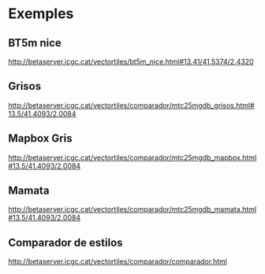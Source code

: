 Exemples
========

BT5m nice
---------
http://betaserver.icgc.cat/vectortiles/bt5m_nice.html#13.41/41.5374/2.4320


Grisos
------
http://betaserver.icgc.cat/vectortiles/comparador/mtc25mgdb_grisos.html#13.5/41.4093/2.0084


Mapbox Gris
-----------
http://betaserver.icgc.cat/vectortiles/comparador/mtc25mgdb_mapbox.html#13.5/41.4093/2.0084


Mamata
------
http://betaserver.icgc.cat/vectortiles/comparador/mtc25mgdb_mamata.html#13.5/41.4093/2.0084




Comparador de estilos
---------------------

http://betaserver.icgc.cat/vectortiles/comparador/comparador.html


